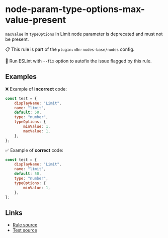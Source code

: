 [//]: # "File generated from a template. Do not edit this file directly."

# node-param-type-options-max-value-present

`maxValue` in `typeOptions` in Limit node parameter is deprecated and must not be present.

📋 This rule is part of the `plugin:n8n-nodes-base/nodes` config.

🔧 Run ESLint with `--fix` option to autofix the issue flagged by this rule.

## Examples

❌ Example of **incorrect** code:

```js
const test = {
	displayName: "Limit",
	name: "limit",
	default: 50,
	type: "number",
	typeOptions: {
		minValue: 1,
		maxValue: 1,
	},
};
```

✅ Example of **correct** code:

```js
const test = {
	displayName: "Limit",
	name: "limit",
	default: 50,
	type: "number",
	typeOptions: {
		minValue: 1,
	},
};
```

## Links

- [Rule source](../../lib/rules/node-param-type-options-max-value-present.ts)
- [Test source](../../tests/node-param-type-options-max-value-present.test.ts)
